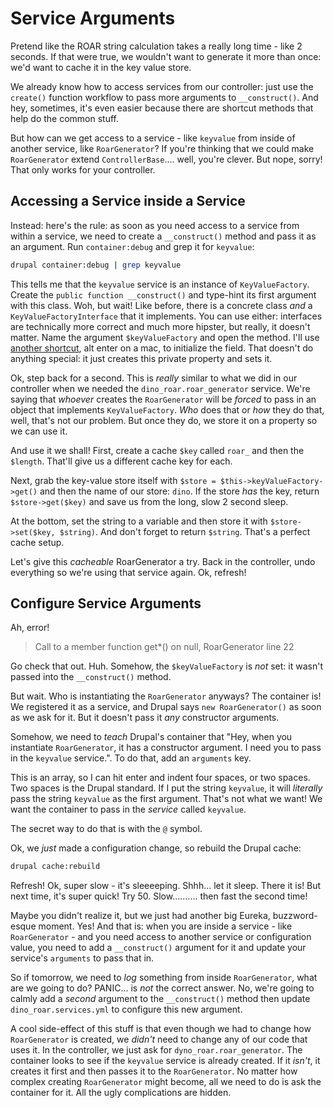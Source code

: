 # Service Arguments

Pretend like the ROAR string calculation takes a really long time - like 2 seconds.
If that were true, we wouldn't want to generate it more than once: we'd want to cache
it in the key value store.

We already know how to access services from our controller: just use the `create()`
function workflow to pass more arguments to `__construct()`. And hey, sometimes,
it's even easier because there are shortcut methods that help do the common stuff.

But how can we get access to a service - like `keyvalue` from inside of another
service, like `RoarGenerator`? If you're thinking that we could make `RoarGenerator`
extend `ControllerBase`.... well, you're clever. But nope, sorry! That only works
for your controller.

## Accessing a Service inside a Service

Instead: here's the rule: as soon as you need access to a service from within a service,
we need to create a `__construct()` method and pass it as an argument. Run `container:debug`
and grep it for `keyvalue`:

```bash
drupal container:debug | grep keyvalue
```

This tells me that the `keyvalue` service is an instance of `KeyValueFactory`. Create
the `public function __construct()` and type-hint its first argument with this class.
Woh, but wait! Like before, there is a concrete class *and* a `KeyValueFactoryInterface`
that it implements. You can use either: interfaces are technically more correct
and much more hipster, but really, it doesn't matter. Name the argument `$keyValueFactory`
and open the method. I'll use [another shortcut](http://knpuniversity.com/screencast/phpstorm/doctrine#generating-the-repository),
alt enter on a mac, to initialize the field. That doesn't do anything special: it
just creates this private property and sets it.  

Ok, step back for a second. This is *really* similar to what we did in our controller
when we needed the `dino_roar.roar_generator` service. We're saying that *whoever*
creates the `RoarGenerator` will be *forced* to pass in an object that implements
`KeyValueFactory`. *Who* does that or *how* they do that, well, that's not our problem.
But once they do, we store it on a property so we can use it.

And use it we shall! First, create a cache `$key` called `roar_` and then the `$length`.
That'll give us a different cache key for each.  

Next, grab the key-value store itself with `$store = $this->keyValueFactory->get()`
and then the name of our store: `dino`. If the store *has* the key, return
`$store->get($key)` and save us from the long, slow 2 second sleep.

At the bottom, set the string to a variable and then store it with
`$store->set($key, $string)`. And don't forget to return `$string`. That's a perfect
cache setup.

Let's give this *cacheable* RoarGenerator a try. Back in the controller, undo everything
so we're using that service again. Ok, refresh!

## Configure Service Arguments

Ah, error!

> Call to a member function get*() on null, RoarGenerator line 22

Go check that out. Huh. Somehow, the `$keyValueFactory` is *not* set: it wasn't passed
into the `__construct()` method.

But wait. Who is instantiating the `RoarGenerator` anyways? The container is! We
registered it as a service, and Drupal says `new RoarGenerator()` as soon as we
ask for it. But it doesn't pass it *any* constructor arguments.

Somehow, we need to *teach* Drupal's container that "Hey, when you instantiate `RoarGenerator`,
it has a constructor argument. I need you to pass in the `keyvalue` service.".
To do that, add an `arguments` key.

This is an array, so I can hit enter and indent four spaces, or two spaces. Two
spaces is the Drupal standard. If I put the string `keyvalue`, it will *literally*
pass the string `keyvalue` as the first argument. That's not what we want! We want
the container to pass in the *service* called `keyvalue`.

The secret way to do that is with the `@` symbol.

Ok, we *just* made a configuration change, so rebuild the Drupal cache:

```bash
drupal cache:rebuild
```

Refresh! Ok, super slow - it's sleeeeping. Shhh... let it sleep. There it is! But
next time, it's super quick! Try 50. Slow.......... then fast the second time!

Maybe you didn't realize it, but we just had another big Eureka, buzzword-esque
moment. Yes! And that is: when you are inside a service - like `RoarGenerator` - and
you need access to another service or configuration value, you need to add a `__construct()`
argument for it and update your service's `arguments` to pass that in.

So if tomorrow, we need to *log* something from inside `RoarGenerator`, what are
we going to do? PANIC... is *not* the correct answer. No, we're going to calmly add
a *second* argument to the `__construct()` method then update `dino_roar.services.yml`
to configure this new argument.

A cool side-effect of this stuff is that even though we had to change how `RoarGenerator`
is created, we *didn't* need to change any of our code that uses it. In the controller,
we just ask for `dyno_roar.roar_generator`. The container looks to see if the `keyvalue`
service is already created. If it *isn't*, it creates it first and then passes it
to the `RoarGenerator`. No matter how complex creating `RoarGenerator` might become,
all we need to do is ask the container for it. All the ugly complications are hidden.
